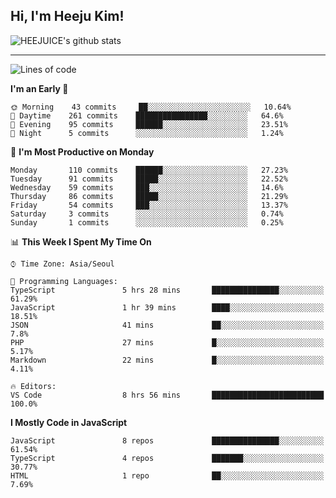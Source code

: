 ## Hi, I'm Heeju Kim!

![HEEJUICE's github stats](https://github-readme-stats.vercel.app/api?username=HEEJUICE&show_icons=true)

---
<!--START_SECTION:waka-->
![Lines of code](https://img.shields.io/badge/From%20Hello%20World%20I%27ve%20Written-8.2%20million%20lines%20of%20code-blue)

**I'm an Early 🐤** 

```text
🌞 Morning    43 commits     ██░░░░░░░░░░░░░░░░░░░░░░░   10.64% 
🌆 Daytime    261 commits    ████████████████░░░░░░░░░   64.6% 
🌃 Evening    95 commits     ██████░░░░░░░░░░░░░░░░░░░   23.51% 
🌙 Night      5 commits      ░░░░░░░░░░░░░░░░░░░░░░░░░   1.24%

```
📅 **I'm Most Productive on Monday** 

```text
Monday       110 commits    ██████░░░░░░░░░░░░░░░░░░░   27.23% 
Tuesday      91 commits     █████░░░░░░░░░░░░░░░░░░░░   22.52% 
Wednesday    59 commits     ███░░░░░░░░░░░░░░░░░░░░░░   14.6% 
Thursday     86 commits     █████░░░░░░░░░░░░░░░░░░░░   21.29% 
Friday       54 commits     ███░░░░░░░░░░░░░░░░░░░░░░   13.37% 
Saturday     3 commits      ░░░░░░░░░░░░░░░░░░░░░░░░░   0.74% 
Sunday       1 commits      ░░░░░░░░░░░░░░░░░░░░░░░░░   0.25%

```


📊 **This Week I Spent My Time On** 

```text
⌚︎ Time Zone: Asia/Seoul

💬 Programming Languages: 
TypeScript               5 hrs 28 mins       ███████████████░░░░░░░░░░   61.29% 
JavaScript               1 hr 39 mins        ████░░░░░░░░░░░░░░░░░░░░░   18.51% 
JSON                     41 mins             ██░░░░░░░░░░░░░░░░░░░░░░░   7.8% 
PHP                      27 mins             █░░░░░░░░░░░░░░░░░░░░░░░░   5.17% 
Markdown                 22 mins             █░░░░░░░░░░░░░░░░░░░░░░░░   4.11%

🔥 Editors: 
VS Code                  8 hrs 56 mins       █████████████████████████   100.0%

```

**I Mostly Code in JavaScript** 

```text
JavaScript               8 repos             ███████████████░░░░░░░░░░   61.54% 
TypeScript               4 repos             ███████░░░░░░░░░░░░░░░░░░   30.77% 
HTML                     1 repo              ██░░░░░░░░░░░░░░░░░░░░░░░   7.69%

```



<!--END_SECTION:waka-->
